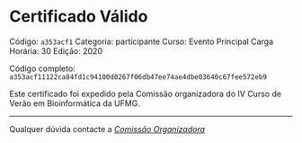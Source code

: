 # Certificado Válido

Código: `a353acf1`
Categoria: participante
Curso: Evento Principal
Carga Horária: 30
Edição: 2020


Código completo: `a353acf11122ca84fd1c94100d0267f06db47ee74ae4dbe03640c67fee572eb9`


Este certificado foi expedido pela Comissão organizadora do IV Curso de Verão em Bioinformática da UFMG.

----

Qualquer dúvida contacte a [_Comissão Organizadora_](<mailto:cursobioinfoufmg@gmail.com$subject=[Certificados]>)

